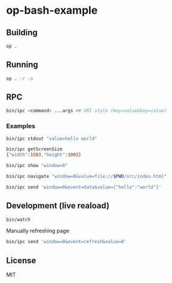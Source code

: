 op-bash-example
===============

## Building

```sh
op .
```

## Running

```sh
op . -r -o
```

## RPC

```sh
bin/ipc <command> ...args ## URI style (key=value&key=value)
```

### Examples

```sh
bin/ipc stdout "value=hello world"
```

```sh
bin/ipc getScreenSize
{"width":1503,"height":1002}
```

```sh
bin/ipc show "window=0"
```

```sh
bin/ipc navigate "window=0&value=file://$PWD/src/index.html"
```

```sh
bin/ipc send 'window=0&event=data&value={"hello":"world"}'
```

## Development (live reaload)

```sh
bin/watch
```

Manually refreshing page

```sh
bin/ipc send 'window=0&event=refresh&value=0'
```

## License

MIT
